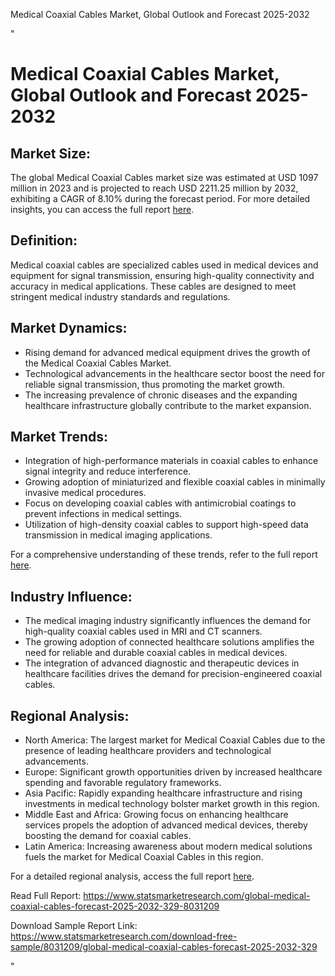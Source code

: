 Medical Coaxial Cables Market, Global Outlook and Forecast 2025-2032

"<!DOCTYPE html>
<html>
<head>
<title>Medical Coaxial Cables Market, Global Outlook and Forecast 2025-2032</title>
</head>
<body>

<h1>Medical Coaxial Cables Market, Global Outlook and Forecast 2025-2032</h1>

<h2>Market Size:</h2>
<p>The global Medical Coaxial Cables market size was estimated at USD 1097 million in 2023 and is projected to reach USD 2211.25 million by 2032, exhibiting a CAGR of 8.10% during the forecast period. For more detailed insights, you can access the full report <a href='https://www.statsmarketresearch.com/global-medical-coaxial-cables-forecast-2025-2032-329-8031209'>here</a>.</p>

<h2>Definition:</h2>
<p>Medical coaxial cables are specialized cables used in medical devices and equipment for signal transmission, ensuring high-quality connectivity and accuracy in medical applications. These cables are designed to meet stringent medical industry standards and regulations.</p>

<h2>Market Dynamics:</h2>
<ul>
    <li>Rising demand for advanced medical equipment drives the growth of the Medical Coaxial Cables Market.</li>
    <li>Technological advancements in the healthcare sector boost the need for reliable signal transmission, thus promoting the market growth.</li>
    <li>The increasing prevalence of chronic diseases and the expanding healthcare infrastructure globally contribute to the market expansion.</li>
</ul>

<h2>Market Trends:</h2>
<ul>
    <li>Integration of high-performance materials in coaxial cables to enhance signal integrity and reduce interference.</li>
    <li>Growing adoption of miniaturized and flexible coaxial cables in minimally invasive medical procedures.</li>
    <li>Focus on developing coaxial cables with antimicrobial coatings to prevent infections in medical settings.</li>
    <li>Utilization of high-density coaxial cables to support high-speed data transmission in medical imaging applications.</li>
</ul>
<p>For a comprehensive understanding of these trends, refer to the full report <a href='https://www.statsmarketresearch.com/global-medical-coaxial-cables-forecast-2025-2032-329-8031209'>here</a>.</p>

<h2>Industry Influence:</h2>
<ul>
    <li>The medical imaging industry significantly influences the demand for high-quality coaxial cables used in MRI and CT scanners.</li>
    <li>The growing adoption of connected healthcare solutions amplifies the need for reliable and durable coaxial cables in medical devices.</li>
    <li>The integration of advanced diagnostic and therapeutic devices in healthcare facilities drives the demand for precision-engineered coaxial cables.</li>
</ul>

<h2>Regional Analysis:</h2>
<ul>
    <li>North America: The largest market for Medical Coaxial Cables due to the presence of leading healthcare providers and technological advancements.</li>
    <li>Europe: Significant growth opportunities driven by increased healthcare spending and favorable regulatory frameworks.</li>
    <li>Asia Pacific: Rapidly expanding healthcare infrastructure and rising investments in medical technology bolster market growth in this region.</li>
    <li>Middle East and Africa: Growing focus on enhancing healthcare services propels the adoption of advanced medical devices, thereby boosting the demand for coaxial cables.</li>
    <li>Latin America: Increasing awareness about modern medical solutions fuels the market for Medical Coaxial Cables in this region.</li>
</ul>
<p>For a detailed regional analysis, access the full report <a href='https://www.statsmarketresearch.com/global-medical-coaxial-cables-forecast-2025-2032-329-8031209'>here</a>.</p>

<p>Read Full Report: <a href='https://www.statsmarketresearch.com/global-medical-coaxial-cables-forecast-2025-2032-329-8031209'>https://www.statsmarketresearch.com/global-medical-coaxial-cables-forecast-2025-2032-329-8031209</a></p>
<p>Download Sample Report Link: <a href='https://www.statsmarketresearch.com/download-free-sample/8031209/global-medical-coaxial-cables-forecast-2025-2032-329'>https://www.statsmarketresearch.com/download-free-sample/8031209/global-medical-coaxial-cables-forecast-2025-2032-329</a></p>

</body>
</html>"

